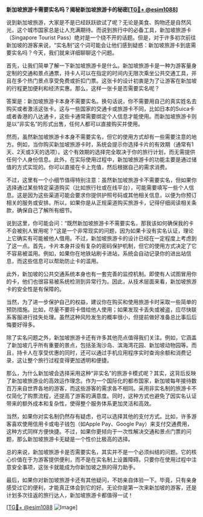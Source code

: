 **新加坡旅游卡需要实名吗？揭秘新加坡旅游卡的秘密[[TG💪+ @esim1088](https://t.me/s/esim1088)]**

说到新加坡旅游，大家是不是已经跃跃欲试了呢？无论是美食、购物还是自然风光，这个城市国家总是让人充满期待。而说到旅行中的必备工具，新加坡旅游卡（Singapore Tourist Pass）绝对是一个绕不开的话题。但是，对于许多初次前往新加坡的游客来说，“实名制”这个词可能会让他们感到疑惑：新加坡旅游卡到底需要实名吗？今天，我们就来详细聊聊这个问题。

首先，让我们简单了解一下新加坡旅游卡是什么。新加坡旅游卡是一种为游客量身定制的交通和景点通票，持卡人可以在指定的时间内无限次乘坐公共交通工具，并且在多个热门景点享受免费或折扣门票。这张卡的设计初衷是为了让游客在新加坡的行程更加便利和经济实惠。那么，这样一张卡是否需要实名呢？

答案是：新加坡旅游卡本身不需要实名。换句话说，你不需要用自己的真实姓名去购买或者激活这张卡。这与一些国家的交通卡或旅游卡不同，比如日本的Suica卡或者香港的八达通卡，这些卡通常需要绑定个人信息才能使用。而新加坡旅游卡则是以“非实名”的形式出售，任何人都可以直接购买并使用。

然而，虽然新加坡旅游卡本身不需要实名，但它的使用方式却有一些需要注意的地方。例如，当你购买新加坡旅游卡时，系统会提示你选择卡片的有效期（通常有1天、2天或3天的选项）。这个有效期的选择完全取决于你的旅行计划，而无需提供任何个人身份信息。此外，在实际使用过程中，新加坡旅游卡的功能主要是通过储值的方式实现的。你可以直接在卡上充值，然后根据自己的需求消费。

不过，这里有一个小细节值得特别注意：虽然新加坡旅游卡不需要实名，但如果你选择通过某些特定渠道购买（比如旅行社或在线平台），可能需要填写一些个人信息。这是因为这些渠道可能会要求你提供护照号码或其他相关信息，以便为你预订相关的服务或安排。所以，如果你是从正规渠道购买旅游卡，记得仔细阅读相关条款，确保自己了解所有细节。

说到这里，你可能会问：“既然新加坡旅游卡不需要实名，那我该如何确保我的卡不会被别人冒用呢？”这是一个非常现实的问题，因为如果卡没有实名认证，理论上它确实有可能被他人借用。不过，新加坡旅游卡的设计已经在一定程度上考虑到了这一点。首先，卡片本身并没有复杂的密码保护机制，但它的使用方式决定了它不容易被滥用。例如，如果你在地铁站刷卡进站，系统会自动记录你的进出站信息，而这些信息可以帮助防止卡的滥用。

此外，新加坡的公共交通系统本身也有一套完善的监控机制。即使有人试图冒用你的卡，他们也很容易被系统检测到异常行为。因此，从技术层面来看，新加坡旅游卡的安全性是有保障的。

当然，为了进一步保护自己的权益，建议你在购买和使用旅游卡时采取一些简单的预防措施。比如，尽量不要将卡借给他人使用；如果发现卡丢失或被盗，应尽快联系客服进行挂失处理。虽然这种风险发生的概率很小，但提前做好准备总比事后后悔要好得多。

除了实名问题之外，新加坡旅游卡还有许多其他亮点值得我们关注。例如，它涵盖了新加坡几乎所有重要的景点，包括圣淘沙岛、滨海湾花园、新加坡动物园等。而且，持卡人在享受优惠的同时，还可以通过手机应用程序实时查询余额和消费记录，这让整个旅行过程变得更加透明和便捷。

那么，为什么新加坡会选择采用这种“非实名”的旅游卡模式呢？其实，这背后反映了新加坡旅游业的高效运作理念。作为一个国际化的都市国家，新加坡每年接待数百万来自世界各地的游客，而这些游客的需求各不相同。采用非实名制的旅游卡不仅简化了购票流程，还提高了游客的满意度。同时，这种方式也避免了因实名认证带来的额外成本和复杂性，使得整个服务体系更加灵活和高效。

当然，如果你对实名制仍然存有疑虑，也可以选择其他的支付方式。比如，许多游客喜欢使用信用卡或电子钱包（如Apple Pay、Google Pay）来支付交通费用，这种方式同样方便快捷。不过，如果你更倾向于一次性解决交通和景点门票的问题，那么新加坡旅游卡无疑是一个性价比极高的选择。

总的来说，新加坡旅游卡是否需要实名，其实并不是一个必须纠结的问题。它的核心价值在于为游客提供便利，而不是在实名制上设置障碍。只要你在使用过程中注意安全事项，这张卡就能成为你新加坡之旅的得力助手。

最后，如果你对新加坡旅游卡还有其他疑问，不妨亲自体验一下。毕竟，只有亲身感受过它的便利，才能真正体会到它的好。无论你是第一次来新加坡的游客，还是计划多次往返的旅行达人，新加坡旅游卡都值得一试！

[[TG💪+ @esim1088](https://t.me/s/esim1088) ![Image](https://i.postimg.cc/4NQfJmqS/Snipaste-2025-05-13-00-14-12.png)]